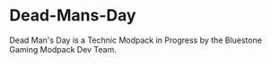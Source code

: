 # Dead-Mans-Day
Dead Man's Day is a Technic Modpack in Progress by the Bluestone Gaming Modpack Dev Team.
